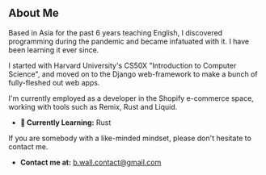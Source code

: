 ## About Me

Based in Asia for the past 6 years teaching English, I discovered programming during the pandemic and became infatuated with it. I have been learning it ever since.

I started with Harvard University's CS50X "Introduction to Computer Science", and moved on to the Django web-framework to make a bunch of fully-fleshed out web apps. 

I'm currently employed as a developer in the Shopify e-commerce space, working with tools such as Remix, Rust and Liquid.

- **🌱 Currently Learning:** Rust

If you are somebody with a like-minded mindset, please don't hesitate to contact me.

- **Contact me at:** b.wall.contact@gmail.com
